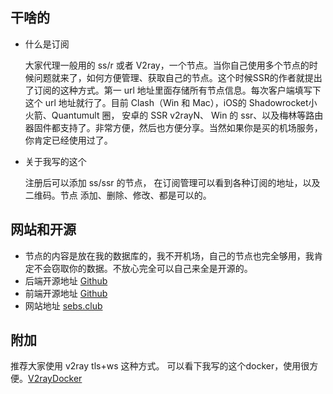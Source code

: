
## 干啥的

* 什么是订阅

  大家代理一般用的 ss/r 或者 V2ray，一个节点。当你自己使用多个节点的时候问题就来了，如何方便管理、获取自己的节点。这个时候SSR的作者就提出了订阅的这种方式。第一 url 地址里面存储所有节点信息。每次客户端填写下这个 url 地址就行了。目前 Clash（Win 和 Mac），iOS的 Shadowrocket小火箭、Quantumult 圈， 安卓的 SSR v2rayN、 Win 的 ssr、以及梅林等路由器固件都支持了。非常方便，然后也方便分享。当然如果你是买的机场服务，你肯定已经使用过了。

* 关于我写的这个

  注册后可以添加 ss/ssr 的节点， 在订阅管理可以看到各种订阅的地址，以及二维码。节点 添加、删除、修改、都是可以的。

## 网站和开源

* 节点的内容是放在我的数据库的，我不开机场，自己的节点也完全够用，我肯定不会窃取你的数据。不放心完全可以自己来全是开源的。
* 后端开源地址 [Github](https://github.com/pengchujin/oneSubscribe)
* 前端开源地址 [Github](https://github.com/pengchujin/subscribeVue)
* 网站地址 [sebs.club](https://sebs.club)

## 附加

推荐大家使用 v2ray tls+ws 这种方式。 可以看下我写的这个docker，使用很方便。[V2rayDocker](https://github.com/pengchujin/v2rayDocker)